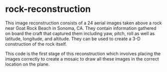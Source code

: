 # rock-reconstruction
This image reconstruction consists of  a 24 aerial images taken above a rock near Goat Rock Beach in Sonoma, CA. They contain information gathered on board the craft that captured them including yaw, pitch, roll as well as latitude, longitude, and altitude. They can be used to create a 3-D construction of the rock itself.

This code is the first stage of this reconstruction which involves placing the images correctly to create a mosaic to draw all these images in the correct location on the plane.
